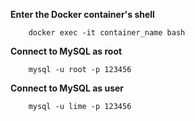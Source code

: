 **Enter the Docker container's shell**

```
    docker exec -it container_name bash
```

**Connect to MySQL as root**
```
    mysql -u root -p 123456 
```

**Connect to MySQL as user**

```
    mysql -u lime -p 123456
```